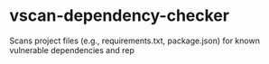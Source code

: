 # vscan-dependency-checker
Scans project files (e.g., requirements.txt, package.json) for known vulnerable dependencies and rep

